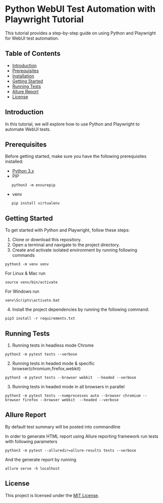# Python WebUI Test Automation with Playwright Tutorial

This tutorial provides a step-by-step guide on using Python and Playwright for WebUI test automation.

## Table of Contents

- [Introduction](#introduction)
- [Prerequisites](#prerequisites)
- [Installation](#installation)
- [Getting Started](#getting-started)
- [Running Tests](#running-tests)
- [Allure Report](#allure-report)
- [License](#license)

## Introduction

In this tutorial, we will explore how to use Python and Playwright to automate WebUI tests.

## Prerequisites

Before getting started, make sure you have the following prerequisites installed:

- [Python 3.x](https://www.python.org/downloads/)
- PIP
 ```shell
    python3 -m ensurepip
```
- venv
 ```shell
    pip install virtualenv
```


## Getting Started

To get started with Python and Playwright, follow these steps:

1. Clone or download this repository.
2. Open a terminal and navigate to the project directory.
3. Create and activate isolated environment by running following commands
```shell
python3 -m venv venv
```
For Linux & Mac run 
```shell
source venv/bin/activate
```
For Windows run
```shell
venv\Scripts\activate.bat
```
4. Install the project dependencies by running the following command:
```shell
pip3 install -r requirements.txt
```

## Running Tests

1. Running tests in headless mode Chrome

```shell
python3 -m pytest tests --verbose
```
2. Running tests in headed mode & specific browser(chromium,firefox,webkit)

```shell
python3 -m pytest tests --browser webkit  --headed --verbose
```
3. Running tests in headed mode in all browsers in parallel

```shell
python3 -m pytest tests --numprocesses auto --browser chromium --browser firefox --browser webkit  --headed --verbose
```

## Allure Report
By default test summary will be posted into commandline

In order to generate HTML report using Allure reporting framework run tests with following parameters

```shell
python3 -m pytest --alluredir=allure-results tests --verbose
```

And the generate report by running
```shell
allure serve -h localhost
```

## License

This project is licensed under the [MIT License](LICENSE).

